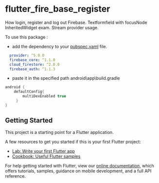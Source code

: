 # flutter_fire_base_register

How login, register and log out Firebase. Textformfield with focusNode InheritedWidget exam.
Stream provider usage.



To use this package :

* add the dependency to your [pubspec.yaml](https://github.com/taylanyildiz/Flutter-Firebase-sign-log/blob/master/pubspec.yaml) file.
```yaml
  provider: ^5.0.0
  firebase_core: ^1.1.0
  cloud_firestore: ^2.0.0
  firebase_auth: ^1.1.3
```
* paste it in the specified path
android\app\build.gradle

```gradle
android {
    defaultConfig{
        multiDexEnabled true
     }
}

```

## Getting Started

This project is a starting point for a Flutter application.

A few resources to get you started if this is your first Flutter project:

- [Lab: Write your first Flutter app](https://flutter.dev/docs/get-started/codelab)
- [Cookbook: Useful Flutter samples](https://flutter.dev/docs/cookbook)

For help getting started with Flutter, view our
[online documentation](https://flutter.dev/docs), which offers tutorials,
samples, guidance on mobile development, and a full API reference.
